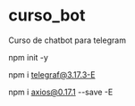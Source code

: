 # curso_bot
Curso de chatbot para telegram

npm init -y

npm i telegraf@3.17.3-E

npm i axios@0.17.1 --save -E
